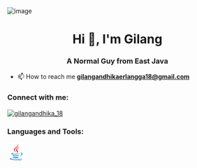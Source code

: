 <img src ="https://media2.giphy.com/media/TNwX48Ear64uWmN7t3/giphy.gif?cid=ecf05e476m0eo77cfg3q6yogjkfz1ql5nhxrm4p2o6whs5e0&ep=v1_gifs_search&rid=giphy.gif&ct=g" alt="image" width="300" height="300" />
<h1 align="center">Hi 👋, I'm Gilang</h1>
<h3 align="center">A Normal Guy from East Java</h3>

- 📫 How to reach me **gilangandhikaerlangga18@gmail.com**

<h3 align="left">Connect with me:</h3>
<p align="left">
<a href="https://instagram.com/gilangandhika_18" target="blank"><img align="center" src="https://raw.githubusercontent.com/rahuldkjain/github-profile-readme-generator/master/src/images/icons/Social/instagram.svg" alt="gilangandhika_18" height="30" width="40" /></a>
</p>

<h3 align="left">Languages and Tools:</h3>
<p align="left"> <a href="https://www.java.com" target="_blank" rel="noreferrer"> <img src="https://raw.githubusercontent.com/devicons/devicon/master/icons/java/java-original.svg" alt="java" width="40" height="40"/> </a> </p>

